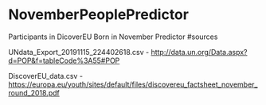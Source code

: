 # NovemberPeoplePredictor
Participants in DicoverEU Born in November Predictor
#sources

UNdata_Export_20191115_224402618.csv - http://data.un.org/Data.aspx?d=POP&f=tableCode%3A55#POP

DiscoverEU_data.csv - https://europa.eu/youth/sites/default/files/discovereu_factsheet_november_round_2018.pdf
